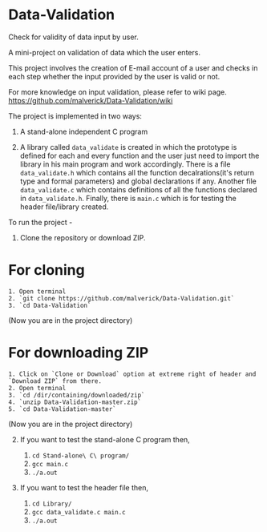 # Data-Validation
Check for validity of data input by user.

A mini-project on validation of data which the user enters.

This project involves the creation of E-mail account of a user and checks in each step whether the input provided by the user is valid or not.

For more knowledge on input validation, please refer to wiki page.
https://github.com/malverick/Data-Validation/wiki

The project is implemented in two ways:

1. A stand-alone independent C program

2. A library called `data_validate` is created in which the prototype is defined for each and every function and the user just need to import the library in his main program and work accordingly. There is a file `data_validate.h` which contains all the function decalrations(it's return type and formal parameters) and global declarations if any. Another file `data_validate.c` which contains definitions of all the functions declared in `data_validate.h`. Finally, there is `main.c` which is for testing the header file/library created.

To run the project - 

1. Clone the repository or download ZIP.

# For cloning
	1. Open terminal
	2. `git clone https://github.com/malverick/Data-Validation.git`
	3. `cd Data-Validation`

(Now you are in the project directory) 

# For downloading ZIP
	1. Click on `Clone or Download` option at extreme right of header and `Download ZIP` from there.
	2. Open terminal
	3. `cd /dir/containing/downloaded/zip`
	4. `unzip Data-Validation-master.zip`
	5. `cd Data-Validation-master`

(Now you are in the project directory)

2. If you want to test the stand-alone C program then, 
	1. `cd Stand-alone\ C\ program/`
	2. `gcc main.c`
	3. `./a.out`

3. If you want to test the header file then,
	1. `cd Library/`
	2. `gcc data_validate.c main.c`
	3. `./a.out`

